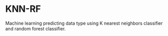 # KNN-RF
Machine learning predicting data type using K nearest neighbors classifier and random forest classifier. 

